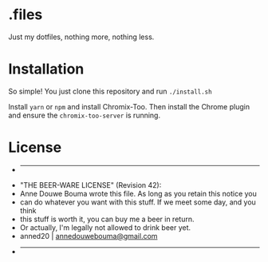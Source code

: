 # .files

Just my dotfiles, nothing more, nothing less.

# Installation

So simple! You just clone this repository and run `./install.sh`

Install `yarn` or `npm` and install Chromix-Too. Then install the Chrome plugin and ensure the `chromix-too-server` is running.

# License

 * ----------------------------------------------------------------------------
 * "THE BEER-WARE LICENSE" (Revision 42):
 * Anne Douwe Bouma wrote this file. As long as you retain this notice you
 * can do whatever you want with this stuff. If we meet some day, and you think
 * this stuff is worth it, you can buy me a beer in return.
 * Or actually, I'm legally not allowed to drink beer yet.
 * anned20 | <annedouwebouma@gmail.com>
 * ----------------------------------------------------------------------------
 
